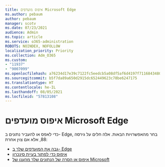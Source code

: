 ```yaml
---
title: איפוס מועדפים Microsoft Edge
ms.author: pebaum
author: pebaum
manager: scotv
ms.date: 07/23/2021
audience: Admin
ms.topic: article
ms.service: o365-administration
ROBOTS: NOINDEX, NOFOLLOW
localization_priority: Priority
ms.collection: Adm_O365
ms.custom:
- "11937"
- "9007099"
ms.openlocfilehash: a76234d17e39c7122fc5eedcb5a08df5af6d4197f71168434806ebd9f2a92346
ms.sourcegitcommit: b5f7da89a650d2915dc652449623c78be6247175
ms.translationtype: HT
ms.contentlocale: he-IL
ms.lasthandoff: 08/05/2021
ms.locfileid: "57813108"
---
```

# <a name="reset-favorites-in-microsoft-edge"></a>איפוס מועדפים Microsoft Edge

כדי לאפס או להעביר נתונים ב- Edge, בחר מהאפשרויות הבאות. אלה חלים על גירסה 88, אלא אם צוין אחרת: 

- [גבה את המועדפים שלך ב- Edge](/deployedge/edge-learnmore-reset-data-in-cloud#back-up-your-favorites)
- [איפוס כדי לפתור בעיית סינכרון](/deployedge/edge-learnmore-reset-data-in-cloud#perform-a-reset-to-fix-a-synchronization-problem)
- [איפוס או הסרה של הנתונים שלך מהענן של Microsoft](/deployedge/edge-learnmore-reset-data-in-cloud#perform-a-reset-to-remove-your-data-from-microsofts-cloud)